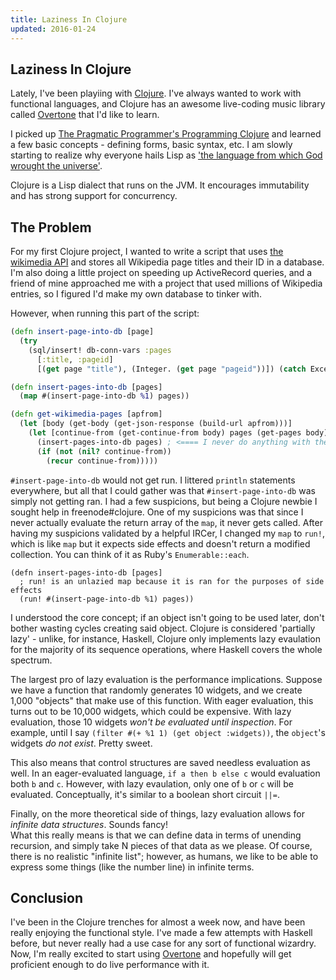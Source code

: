 ```yaml
---
title: Laziness In Clojure
updated: 2016-01-24
---
```


## Laziness In Clojure

Lately, I've been playiing with [Clojure](http://clojure.com).  I've always wanted to work with functional languages, and Clojure has an awesome live-coding music library called [Overtone](https://overtone.github.io) that I'd like to learn.

I picked up [The Pragmatic Programmer's Programming Clojure](https://pragprog.com/book/shcloj2/programming-clojure) and learned a few basic concepts - defining forms, basic syntax, etc.  I am slowly starting to realize why everyone hails Lisp as ['the language from which God wrought the universe'](https://xkcd.com/224/).  

Clojure is a Lisp dialect that runs on the JVM.  It encourages immutability and has strong support for concurrency.

## The Problem
For my first Clojure project, I wanted to write a script that uses [the wikimedia API](https://www.mediawiki.org/wiki/API:Main_page) and stores all Wikipedia page titles and their ID in a database.  I'm also doing a little project on speeding up ActiveRecord queries, and a friend of mine approached me with a project that used millions of Wikipedia entries, so I figured I'd make my own database to tinker with.

However, when running this part of the script:

```clj
(defn insert-page-into-db [page]
  (try
    (sql/insert! db-conn-vars :pages
      [:title, :pageid]
      [(get page "title"), (Integer. (get page "pageid"))]) (catch Exception e (println e))))

(defn insert-pages-into-db [pages]
  (map #(insert-page-into-db %1) pages))

(defn get-wikimedia-pages [apfrom]
  (let [body (get-body (get-json-response (build-url apfrom)))]
    (let [continue-from (get-continue-from body) pages (get-pages body)]
      (insert-pages-into-db pages) ; <==== I never do anything with the result of this
      (if (not (nil? continue-from))
        (recur continue-from)))))
```

`#insert-page-into-db` would not get run.  I littered `println` statements everywhere, but all that I could gather was that `#insert-page-into-db` was simply not getting ran.  I had a few suspicions, but being a Clojure newbie I sought help in freenode#clojure.  One of my suspicions was that since I never actually evaluate the return array of the `map`, it never gets called.  After having my suspicions validated by a helpful IRCer, I changed my `map` to `run!`, which is like `map` but it expects side effects and doesn't return a modified collection.  You can think of it as Ruby's `Enumerable::each`.

```
(defn insert-pages-into-db [pages]
  ; run! is an unlazied map because it is ran for the purposes of side effects
  (run! #(insert-page-into-db %1) pages))
```

I understood the core concept; if an object isn't going to be used later, don't bother wasting cycles creating said object.  Clojure is considered 'partially lazy' - unlike, for instance, Haskell, Clojure only implements lazy evaulation for the majority of its sequence operations, where Haskell covers the whole spectrum.

The largest pro of lazy evaluation is the performance implications.  Suppose we have a function that randomly generates 10 widgets, and we create 1,000 "objects" that make use of this function.  With eager evaluation, this turns out to be 10,000 widgets, which could be expensive.  With lazy evaluation, those 10 widgets *won't be evaluated until inspection*.  For example, until I say `(filter #(+ %1 1) (get object :widgets))`, the `object`'s widgets *do not exist*.  Pretty sweet.  

This also means that control structures are saved needless evaluation as well.  In an eager-evaluated language,  `if a then b else c` would evaluation both `b` and `c`.  However, with lazy evaulation, only one of `b` or `c` will be evaluated.  Conceptually, it's similar to a boolean short circuit `||=`.

Finally, on the more theoretical side of things, lazy evaluation allows for *infinite data structures*.  Sounds fancy!  
What this really means is that we can define data in terms of unending recursion, and simply take N pieces of that data as we please.  Of course, there is no realistic "infinite list"; however, as humans, we like to be able to express some things (like the number line) in infinite terms.

## Conclusion
I've been in the Clojure trenches for almost a week now, and have been really enjoying the functional style.  I've made a few attempts with Haskell before, but never really had a use case for any sort of functional wizardry.  Now, I'm really excited to start using [Overtone](https://overtone.github.io) and hopefully will get proficient enough to do live performance with it.  
